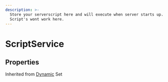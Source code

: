 ```yaml
---
description: >-
  Store your serverscript here and will execute when server starts up. Client
  Script's wont work here.
---
```


# ScriptService

## Properties

Inherited from [Dynamic](https://docs.brickverse.co/bricklua-lua-references-manual/dymanic) Set

